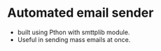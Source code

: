 # Automated email sender
* built using Pthon with smttplib module.
* Useful in sending mass emails at once.
